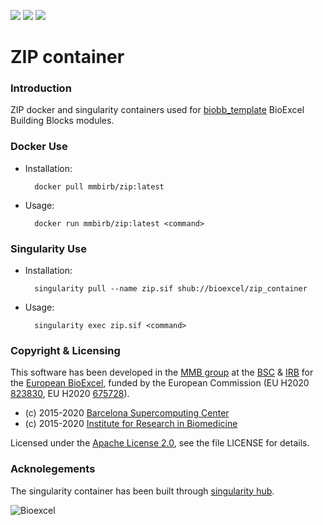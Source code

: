[![](https://quay.io/repository/biocontainers/biobb_io/status)](https://hub.docker.com/r/mmbirb/zip)
[![](https://www.singularity-hub.org/static/img/hosted-singularity--hub-%23e32929.svg)](https://singularity-hub.org/collections/4075)
[![](https://img.shields.io/badge/License-Apache%202.0-blue.svg)](https://opensource.org/licenses/Apache-2.0)

# ZIP container

### Introduction
ZIP docker and singularity containers used for [biobb_template](https://github.com/bioexcel/biobb_template) BioExcel Building Blocks modules.

### Docker Use

* Installation:


        docker pull mmbirb/zip:latest


* Usage:


        docker run mmbirb/zip:latest <command>

### Singularity Use

* Installation:


        singularity pull --name zip.sif shub://bioexcel/zip_container


* Usage:


        singularity exec zip.sif <command>


### Copyright & Licensing
This software has been developed in the [MMB group](http://mmb.irbbarcelona.org) at the [BSC](http://www.bsc.es/) & [IRB](https://www.irbbarcelona.org/) for the [European BioExcel](http://bioexcel.eu/), funded by the European Commission (EU H2020 [823830](http://cordis.europa.eu/projects/823830), EU H2020 [675728](http://cordis.europa.eu/projects/675728)).

* (c) 2015-2020 [Barcelona Supercomputing Center](https://www.bsc.es/)
* (c) 2015-2020 [Institute for Research in Biomedicine](https://www.irbbarcelona.org/)

Licensed under the
[Apache License 2.0](https://www.apache.org/licenses/LICENSE-2.0), see the file LICENSE for details.

### Acknolegements
The singularity container has been built through [singularity hub](https://singularity-hub.org/).

![](https://bioexcel.eu/wp-content/uploads/2019/04/Bioexcell_logo_1080px_transp.png "Bioexcel")
